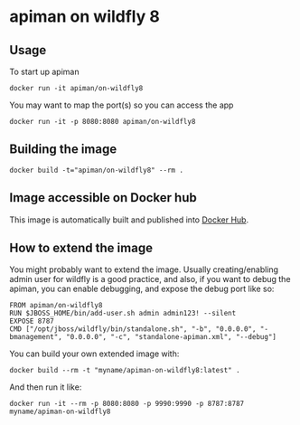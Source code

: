 apiman on wildfly 8
===================

## Usage

To start up apiman

    docker run -it apiman/on-wildfly8

You may want to map the port(s) so you can access the app

    docker run -it -p 8080:8080 apiman/on-wildfly8

## Building the image

    docker build -t="apiman/on-wildfly8" --rm .

## Image accessible on Docker hub

This image is automatically built and published into [Docker Hub][apiman_dockerhub].


## How to extend the image

You might probably want to extend the image. Usually creating/enabling admin user for wildfly is a good practice, and also, if you want to debug the apiman, you can enable debugging, and expose the debug port like so:

    FROM apiman/on-wildfly8
    RUN $JBOSS_HOME/bin/add-user.sh admin admin123! --silent
    EXPOSE 8787
    CMD ["/opt/jboss/wildfly/bin/standalone.sh", "-b", "0.0.0.0", "-bmanagement", "0.0.0.0", "-c", "standalone-apiman.xml", "--debug"]

You can build your own extended image with:

    docker build --rm -t "myname/apiman-on-wildfly8:latest" .

And then run it like:

    docker run -it --rm -p 8080:8080 -p 9990:9990 -p 8787:8787 myname/apiman-on-wildfly8
    

[apiman_dockerhub]:https://registry.hub.docker.com/u/apiman/on-wildfly8/
